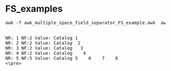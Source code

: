 # FS_examples

<pre>
awk -f awk_multiple_space_field_separator_FS_example.awk  awk_multiple_space_input_example


NR: 1 NF:2 Value: Catalog 1
NR: 2 NF:2 Value: Catalog  2
NR: 3 NF:2 Value: Catalog   3
NR: 4 NF:2 Value: Catalog    4
NR: 5 NF:5 Value: Catalog 5    6    7    8
<\pre>
